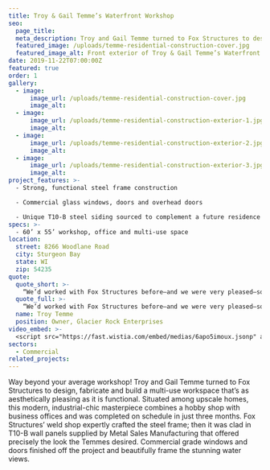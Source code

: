 ```yaml
---
title: Troy & Gail Temme’s Waterfront Workshop
seo:
  page_title:
  meta_description: Troy and Gail Temme turned to Fox Structures to design, fabricate and build a multi-use workspace that’s as aesthetically pleasing as it is functional.
  featured_image: /uploads/temme-residential-construction-cover.jpg
  featured_image_alt: Front exterior of Troy & Gail Temme’s Waterfront Workshop
date: 2019-11-22T07:00:00Z
featured: true
order: 1
gallery: 
  - image: 
      image_url: /uploads/temme-residential-construction-cover.jpg
      image_alt:
  - image: 
      image_url: /uploads/temme-residential-construction-exterior-1.jpg
      image_alt:
  - image: 
      image_url: /uploads/temme-residential-construction-exterior-2.jpg
      image_alt:
  - image: 
      image_url: /uploads/temme-residential-construction-exterior-3.jpg
      image_alt:
project_features: >-
  - Strong, functional steel frame construction

  - Commercial glass windows, doors and overhead doors

  - Unique T10-B steel siding sourced to complement a future residence on the property
specs: >-
  - 60’ x 55’ workshop, office and multi-use space
location:
  street: 8266 Woodlane Road
  city: Sturgeon Bay
  state: WI
  zip: 54235
quote:
  quote_short: >-
    “We’d worked with Fox Structures before—and we were very pleased—so we knew they were the company to build a new workshop on our waterfront lot. They do what they say they’re going to do and they stand behind their work.“
  quote_full: >-
    “We’d worked with Fox Structures before—and we were very pleased—so we knew they were the company to build a new workshop on our waterfront lot. They do what they say they’re going to do and they stand behind their work. When a few obstacles came up, they worked with us and kept at it until they got things exactly how we wanted them. They created an awesome space! It’s a really unique, cool building with a sleek, contemporary look—not at all cookie cutter. I like watching people see it for the first time … it’s not like anything they’ve seen before. Fox Structures was excellent throughout the building process. They’re just a really good company.”
  name: Troy Temme 
  position: Owner, Glacier Rock Enterprises
video_embed: >-
  <script src="https://fast.wistia.com/embed/medias/6apo5imoux.jsonp" async></script><script src="https://fast.wistia.com/assets/external/E-v1.js" async></script><div class="wistia_responsive_padding" style="padding:56.25% 0 0 0;position:relative;"><div class="wistia_responsive_wrapper" style="height:100%;left:0;position:absolute;top:0;width:100%;"><div class="wistia_embed wistia_async_6apo5imoux videoFoam=true" style="height:100%;position:relative;width:100%"><div class="wistia_swatch" style="height:100%;left:0;opacity:0;overflow:hidden;position:absolute;top:0;transition:opacity 200ms;width:100%;"><img src="https://fast.wistia.com/embed/medias/6apo5imoux/swatch" style="filter:blur(5px);height:100%;object-fit:contain;width:100%;" alt="" aria-hidden="true" onload="this.parentNode.style.opacity=1;" /></div></div></div></div>
sectors:
  - Commercial
related_projects: 
---
```


Way beyond your average workshop! Troy and Gail Temme turned to Fox Structures to design, fabricate and build a multi-use workspace that’s as aesthetically pleasing as it is functional. Situated among upscale homes, this modern, industrial-chic masterpiece combines a hobby shop with business offices and was completed on schedule in just three months. Fox Structures’ weld shop expertly crafted the steel frame; then it was clad in T10-B wall panels supplied by Metal Sales Manufacturing that offered precisely the look the Temmes desired. Commercial grade windows and doors finished off the project and beautifully frame the stunning water views.
